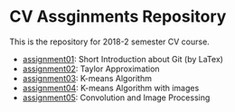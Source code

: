 # CV Assginments Repository

This is the repository for 2018-2 semester CV course.

- [assignment01](./assignment01/): Short Introduction
about Git (by LaTex)
- [assignment02](./assignment02/): Taylor Approximation
- [assignment03](./assignment03/): K-means Algorithm
- [assignment04](./assignment04/): K-means Algorithm with images
- [assignment05](./assignment05/): Convolution and Image Processing
